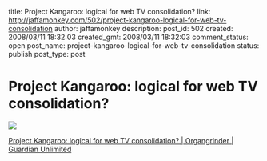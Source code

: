 title: Project Kangaroo: logical for web TV consolidation?
link: http://jaffamonkey.com/502/project-kangaroo-logical-for-web-tv-consolidation
author: jaffamonkey
description: 
post_id: 502
created: 2008/03/11 18:32:03
created_gmt: 2008/03/11 18:32:03
comment_status: open
post_name: project-kangaroo-logical-for-web-tv-consolidation
status: publish
post_type: post

# Project Kangaroo: logical for web TV consolidation?

![](http://blogs.guardian.co.uk/organgrinder/logo.gif)  
  
[Project Kangaroo: logical for web TV consolidation? | Organgrinder | Guardian Unlimited](http://blogs.guardian.co.uk/organgrinder/2007/06/project_kangaroo_logical_for_w.html)